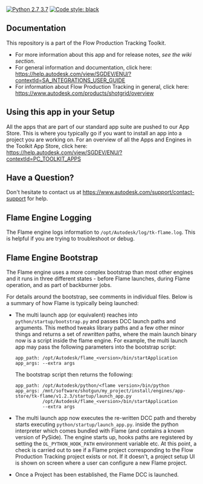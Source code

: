 [![Python 2.7 3.7](https://img.shields.io/badge/python-2.7%20%7C%203.7-blue.svg)](https://www.python.org/)
[![Code style: black](https://img.shields.io/badge/code%20style-black-000000.svg)](https://github.com/psf/black)

## Documentation
This repository is a part of the Flow Production Tracking Toolkit.

- For more information about this app and for release notes, *see the wiki section*.
- For general information and documentation, click here: https://help.autodesk.com/view/SGDEV/ENU/?contextId=SA_INTEGRATIONS_USER_GUIDE
- For information about Flow Production Tracking in general, click here: https://www.autodesk.com/products/shotgrid/overview

## Using this app in your Setup
All the apps that are part of our standard app suite are pushed to our App Store.
This is where you typically go if you want to install an app into a project you are
working on. For an overview of all the Apps and Engines in the Toolkit App Store,
click here: https://help.autodesk.com/view/SGDEV/ENU/?contextId=PC_TOOLKIT_APPS

## Have a Question?
Don't hesitate to contact us at https://www.autodesk.com/support/contact-support for help.

## Flame Engine Logging
The Flame engine logs information to `/opt/Autodesk/log/tk-flame.log`. This is helpful if you are trying
to troubleshoot or debug.

## Flame Engine Bootstrap
The Flame engine uses a more complex bootstrap than most other engines
and it runs in three different states - before Flame launches, during Flame operation,
and as part of backburner jobs.

For details around the bootstrap, see comments in individual files. Below is a summary of how
Flame is typically being launched:

- The multi launch app (or equivalent) reaches into `python/startup/bootstrap.py` and passes DCC launch paths
  and arguments. This method tweaks library paths and a few other minor things and returns a
  set of *rewritten* paths, where the main launch binary now is a script inside the flame engine.
  For example, the multi launch app may pass the following parameters into the bootstrap script:

  ```
  app_path: /opt/Autodesk/flame_<version>/bin/startApplication
  app_args: --extra args
  ```

  The bootstrap script then returns the following:

  ```
  app_path: /opt/Autodesk/python/<flame version>/bin/python
  app_args: /mnt/software/shotgun/my_project/install/engines/app-store/tk-flame/v1.2.3/startup/launch_app.py
            /opt/Autodesk/flame_<version>/bin/startApplication
            --extra args
  ```

- The multi launch app now executes the re-written DCC path and thereby starts executing `python/startup/launch_app.py`.
  inside the python interpreter which comes bundled with Flame (and contains a known version of PySide). The engine starts
  up, hooks paths are registered by setting the `DL_PYTHON_HOOK_PATH` environment variable etc.
  At this point, a check is carried out to see if a Flame project corresponding to the Flow Production Tracking project exists or not.
  If it doesn't, a project setup UI is shown on screen where a user can configure a new Flame project.

- Once a Project has been established, the Flame DCC is launched.
